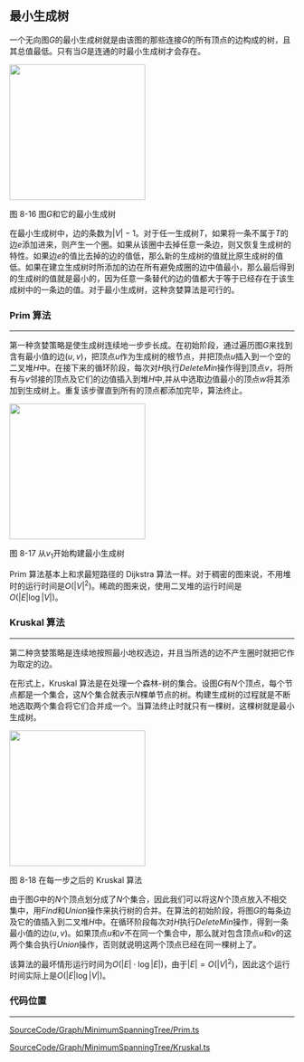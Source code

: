 <!-- @format -->

## 最小生成树

一个无向图$G$的最小生成树就是由该图的那些连接$G$的所有顶点的边构成的树，且其总值最低。只有当$G$是连通的时最小生成树才会存在。

<image height="240" src="../../../Assets/Images/ch8/8-16.png" />

图 8-16 图$G$和它的最小生成树

在最小生成树中，边的条数为$|V|-1$。对于任一生成树$T$，如果将一条不属于$T$的边$e$添加进来，则产生一个圈。如果从该圈中去掉任意一条边，则又恢复生成树的特性。如果边$e$的值比去掉的边的值低，那么新的生成树的值就比原生成树的值低。如果在建立生成树时所添加的边在所有避免成圈的边中值最小，那么最后得到的生成树的值就是最小的，因为任意一条替代的边的值都大于等于已经存在于该生成树中的一条边的值。对于最小生成树，这种贪婪算法是可行的。

### Prim 算法

---

第一种贪婪策略是使生成树连续地一步步长成。在初始阶段，通过遍历图$G$来找到含有最小值的边$(u,v)$，把顶点$u$作为生成树的根节点，并把顶点$u$插入到一个空的二叉堆$H$中。在接下来的循环阶段，每次对$H$执行$DeleteMin$操作得到顶点$v$，将所有与$v$邻接的顶点及它们的边值插入到堆$H$中,并从中选取边值最小的顶点$w$将其添加到生成树上。重复该步骤直到所有的顶点都添加完毕，算法终止。

<image height="240" src="../../../Assets/Images/ch8/8-17.png">

图 8-17 从$v_1$开始构建最小生成树

Prim 算法基本上和求最短路径的 Dijkstra 算法一样。对于稠密的图来说，不用堆时的运行时间是$O(|V|^2)$。稀疏的图来说，使用二叉堆的运行时间是$O(|E|\log|V|)$。

### Kruskal 算法

---

第二种贪婪策略是连续地按照最小地权选边，并且当所选的边不产生圈时就把它作为取定的边。

在形式上，Kruskal 算法是在处理一个森林-树的集合。设图$G$有$N$个顶点，每个节点都是一个集合，这$N$个集合就表示$N$棵单节点的树。构建生成树的过程就是不断地选取两个集合将它们合并成一个。当算法终止时就只有一棵树，这棵树就是最小生成树。

<image height="240" src="../../../Assets/Images/ch8/8-18.png"/>

图 8-18 在每一步之后的 Kruskal 算法

由于图$G$中的$N$个顶点划分成了$N$个集合，因此我们可以将这$N$个顶点放入不相交集中，用$Find$和$Union$操作来执行树的合并。在算法的初始阶段，将图$G$的每条边及它的值插入到二叉堆$H$中。在循环阶段每次对$H$执行$DeleteMin$操作，得到一条最小值的边$(u,v)$。如果顶点$u$和$v$不在同一个集合中，那么就对包含顶点$u$和$v$的这两个集合执行$Union$操作，否则就说明这两个顶点已经在同一棵树上了。

该算法的最坏情形运行时间为$O(|E| \cdot \log|E|)$，由于$|E|=O(|V|^2)$，因此这个运行时间实际上是$O(|E|\log|V|)$。

### 代码位置

---

[SourceCode/Graph/MinimumSpanningTree/Prim.ts](../../../SourceCode/Graph/MinimumSpanningTree/Prim.ts)

[SourceCode/Graph/MinimumSpanningTree/Kruskal.ts](../../../SourceCode/Graph/MinimumSpanningTree/Kruskal.ts)
